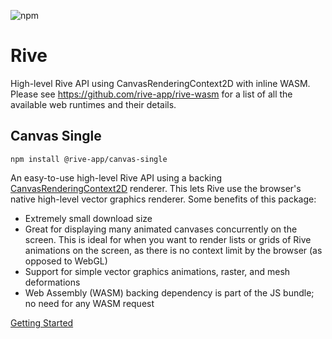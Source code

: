 ![npm](https://img.shields.io/npm/v/@rive-app/canvas-single)
# Rive 
High-level Rive API using CanvasRenderingContext2D with inline WASM. Please see https://github.com/rive-app/rive-wasm for a list of all the available web runtimes and their details.

## Canvas Single
```
npm install @rive-app/canvas-single
```
An easy-to-use high-level Rive API using a backing [CanvasRenderingContext2D](https://developer.mozilla.org/en-US/docs/Web/API/CanvasRenderingContext2D) renderer. This lets Rive use the browser's native high-level vector graphics renderer. Some benefits of this package:
- Extremely small download size
- Great for displaying many animated canvases concurrently on the screen. This is ideal for when you want to render lists or grids of Rive animations on the screen, as there is no context limit by the browser (as opposed to WebGL)
- Support for simple vector graphics animations, raster, and mesh deformations
- Web Assembly (WASM) backing dependency is part of the JS bundle; no need for any WASM request

[Getting Started](https://github.com/rive-app/rive-wasm#getting-started)